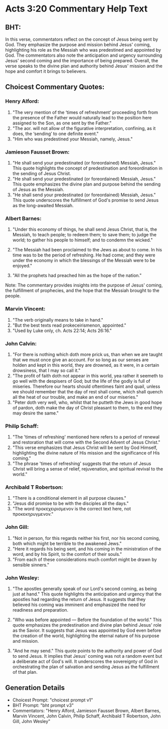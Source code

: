 # Acts 3:20 Commentary Help Text

## BHT:
In this verse, commentators reflect on the concept of Jesus being sent by God. They emphasize the purpose and mission behind Jesus' coming, highlighting his role as the Messiah who was predestined and appointed by God. The commentators also note the anticipation and urgency surrounding Jesus' second coming and the importance of being prepared. Overall, the verse speaks to the divine plan and authority behind Jesus' mission and the hope and comfort it brings to believers.

## Choicest Commentary Quotes:
### Henry Alford:
1. "The very mention of the ‘times of refreshment’ proceeding forth from the presence of the Father would naturally lead to the position here assigned to the Son, as one sent by the Father."
2. "The aor. will not allow of the figurative interpretation, confining, as it does, the ‘sending’ to one definite event."
3. "Him who was predestined your Messiah, namely, Jesus."

### Jamieson Fausset Brown:
1. "He shall send your predestinated (or foreordained) Messiah, Jesus." This quote highlights the concept of predestination and foreordination in the sending of Jesus Christ.
2. "He shall send your predestinated (or foreordained) Messiah, Jesus." This quote emphasizes the divine plan and purpose behind the sending of Jesus as the Messiah.
3. "He shall send your predestinated (or foreordained) Messiah, Jesus." This quote underscores the fulfillment of God's promise to send Jesus as the long-awaited Messiah.

### Albert Barnes:
1. "Under this economy of things, he shall send Jesus Christ, that is, the Messiah, to teach people; to redeem them; to save them; to judge the world; to gather his people to himself; and to condemn the wicked." 

2. "The Messiah had been proclaimed to the Jews as about to come. In his time was to be the period of refreshing. He had come; and they were under the economy in which the blessings of the Messiah were to be enjoyed."

3. "All the prophets had preached him as the hope of the nation."

Note: The commentary provides insights into the purpose of Jesus' coming, the fulfillment of prophecies, and the hope that the Messiah brought to the people.

### Marvin Vincent:
1. "The verb originally means to take in hand." 
2. "But the best texts read prokeceirismenon, appointed." 
3. "Used by Luke only, ch. Acts 22:14; Acts 26:16."

### John Calvin:
1. "For there is nothing which doth more prick us, than when we are taught that we must once give an account. For so long as our senses are holden and kept in this world, they are drowned, as it were, in a certain drowsiness, that I may so call it."
2. "The profit of faith doth not appear in this world, yea rather it seemeth to go well with the despisers of God; but the life of the godly is full of miseries. Therefore our hearts should oftentimes faint and quail, unless we should remember that the day of rest shall come, which shall quench all the heat of our trouble, and make an end of our miseries."
3. "Peter doth very well, who, whilst that he putteth the Jews in good hope of pardon, doth make the day of Christ pleasant to them, to the end they may desire the same."

### Philip Schaff:
1. "The 'times of refreshing' mentioned here refers to a period of renewal and restoration that will come with the Second Advent of Jesus Christ."
2. "This verse emphasizes that Jesus Christ will be sent by God Himself, highlighting the divine nature of His mission and the significance of His coming."
3. "The phrase 'times of refreshing' suggests that the return of Jesus Christ will bring a sense of relief, rejuvenation, and spiritual revival to the world."

### Archibald T Robertson:
1. "There is a conditional element in all purpose clauses."
2. "Jesus did promise to be with the disciples all the days."
3. "The word προκεχειρισμενον is the correct text here, not προκεκηρυγμενον."

### John Gill:
1. "Not in person, for this regards neither his first, nor his second coming, both which might be terrible to the awakened Jews."
2. "Here it regards his being sent, and his coming in the ministration of the word, and by his Spirit, to the comfort of their souls."
3. "From each of these considerations much comfort might be drawn by sensible sinners."

### John Wesley:
1. "The apostles generally speak of our Lord's second coming, as being just at hand." This quote highlights the anticipation and urgency that the apostles had regarding the return of Jesus. It suggests that they believed his coming was imminent and emphasized the need for readiness and preparation.

2. "Who was before appointed — Before the foundation of the world." This quote emphasizes the predestination and divine plan behind Jesus' role as the Savior. It suggests that Jesus was appointed by God even before the creation of the world, highlighting the eternal nature of his purpose and mission.

3. "And he may send." This quote points to the authority and power of God to send Jesus. It implies that Jesus' coming was not a random event but a deliberate act of God's will. It underscores the sovereignty of God in orchestrating the plan of salvation and sending Jesus as the fulfillment of that plan.


## Generation Details
- Choicest Prompt: "choicest prompt v1"
- BHT Prompt: "bht prompt v3"
- Commentators: "Henry Alford, Jamieson Fausset Brown, Albert Barnes, Marvin Vincent, John Calvin, Philip Schaff, Archibald T Robertson, John Gill, John Wesley"
